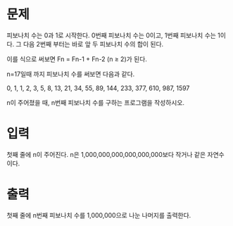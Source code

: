 # 문제
피보나치 수는 0과 1로 시작한다. 0번째 피보나치 수는 0이고, 1번째 피보나치 수는 1이다. 그 다음 2번째 부터는 바로 앞 두 피보나치 수의 합이 된다.

이를 식으로 써보면 Fn = Fn-1 + Fn-2 (n ≥ 2)가 된다.

n=17일때 까지 피보나치 수를 써보면 다음과 같다.

0, 1, 1, 2, 3, 5, 8, 13, 21, 34, 55, 89, 144, 233, 377, 610, 987, 1597

n이 주어졌을 때, n번째 피보나치 수를 구하는 프로그램을 작성하시오.

# 입력
첫째 줄에 n이 주어진다. n은 1,000,000,000,000,000,000보다 작거나 같은 자연수이다.

# 출력
첫째 줄에 n번째 피보나치 수를 1,000,000으로 나눈 나머지를 출력한다.